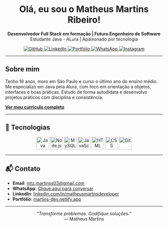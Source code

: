 <h1 align="center">Olá, eu sou o Matheus Martins Ribeiro!</h1>

<p align="center">
  <strong>Desenvolvedor Full Stack em formação | Futuro Engenheiro de Software</strong><br/>
  Estudante Java - ALura | Apaixonado por tecnologia
</p>

<p align="center">
  <a href="https://github.com/MartnsProjetos" target="_blank" rel="noopener noreferrer">
    <img src="https://img.shields.io/badge/GitHub-000?style=for-the-badge&logo=github&logoColor=white" alt="GitHub" />
  </a>
  <a href="https://www.linkedin.com/in/matheusmartnsdeveloper" target="_blank" rel="noopener noreferrer">
    <img src="https://img.shields.io/badge/LinkedIn-0A66C2?style=for-the-badge&logo=linkedin&logoColor=white" alt="LinkedIn" />
  </a>
  <a href="https://martins-dev.netlify.app" target="_blank" rel="noopener noreferrer">
    <img src="https://img.shields.io/badge/Portfólio-111?style=for-the-badge&logo=web&logoColor=white" alt="Portfólio" />
  </a>
  <a href="https://wa.me/5591999999999" target="_blank" rel="noopener noreferrer">
    <img src="https://img.shields.io/badge/WhatsApp-25D366?style=for-the-badge&logo=whatsapp&logoColor=white" alt="WhatsApp" />
  </a>
  <a href="https://instagram.com" target="_blank" rel="noopener noreferrer">
    <img src="https://img.shields.io/badge/Instagram-E4405F?style=for-the-badge&logo=instagram&logoColor=white" alt="Instagram" />
  </a>
</p>



---

## Sobre mim
Tenho 18 anos, moro em São Paulo e curso o último ano do ensino médio. Me especializo em Java pela Alura, com foco em orientação a objetos, interfaces e boas práticas. Estudo de forma autodidata e desenvolvo projetos práticos com disciplina e consistência.

[**Ver meu currículo completo**](https://drive.google.com/file/d/1NIsSKXQMM-jtBu_uM1CWehjT_W96e3g5/view?usp=sharing)

---

## 🚀 Tecnologias

<p align="center">
  <img src="https://cdn.jsdelivr.net/gh/devicons/devicon/icons/java/java-original.svg" width="40" height="40" title="Java" />
  <img src="https://cdn.worldvectorlogo.com/logos/nodejs-icon.svg" width="40" height="40" title="Node.js" />
  <img src="https://cdn.jsdelivr.net/gh/devicons/devicon/icons/mysql/mysql-original.svg" height="40" title="MySQL" />

  <img src="https://cdn.jsdelivr.net/gh/devicons/devicon/icons/javascript/javascript-original.svg" width="40" height="40" title="JavaScript" />
  <img src="https://cdn.jsdelivr.net/gh/devicons/devicon/icons/html5/html5-original.svg" width="40" height="40" title="HTML" />
  <img src="https://cdn.jsdelivr.net/gh/devicons/devicon/icons/css3/css3-original.svg" width="40" height="40" title="CSS" />
  <img src="https://cdn.jsdelivr.net/gh/devicons/devicon/icons/git/git-original.svg" width="40" height="40" title="Git" />
</p>


---


## 📬 Contato

- **Email**: mtz.martinss03@gmail.com  
- **WhatsApp**: [Clique aqui para conversar](https://wa.me/5511963822159)  
- **LinkedIn**: [linkedin.com/in/matheusmartnsdeveloper](https://www.linkedin.com/in/matheusmartnsdeveloper)  
- **Portfólio**: [martins-dev.netlify.app](https://martins-dev.netlify.app/)

---

<p align="center"><em>“Transforme problemas. Codifique soluções.”</em><br/>— Matheus Martins</p> 
